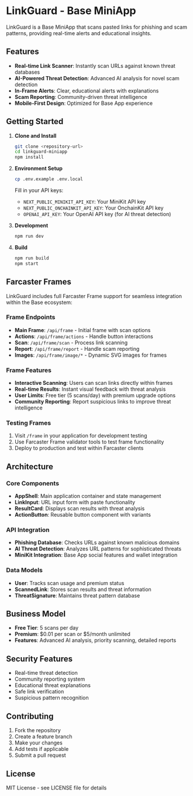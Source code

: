 # LinkGuard - Base MiniApp

LinkGuard is a Base MiniApp that scans pasted links for phishing and scam patterns, providing real-time alerts and educational insights.

## Features

- **Real-time Link Scanner**: Instantly scan URLs against known threat databases
- **AI-Powered Threat Detection**: Advanced AI analysis for novel scam detection
- **In-Frame Alerts**: Clear, educational alerts with explanations
- **Scam Reporting**: Community-driven threat intelligence
- **Mobile-First Design**: Optimized for Base App experience

## Getting Started

1. **Clone and Install**
   ```bash
   git clone <repository-url>
   cd linkguard-miniapp
   npm install
   ```

2. **Environment Setup**
   ```bash
   cp .env.example .env.local
   ```
   
   Fill in your API keys:
   - `NEXT_PUBLIC_MINIKIT_API_KEY`: Your MiniKit API key
   - `NEXT_PUBLIC_ONCHAINKIT_API_KEY`: Your OnchainKit API key
   - `OPENAI_API_KEY`: Your OpenAI API key (for AI threat detection)

3. **Development**
   ```bash
   npm run dev
   ```

4. **Build**
   ```bash
   npm run build
   npm start
   ```

## Farcaster Frames

LinkGuard includes full Farcaster Frame support for seamless integration within the Base ecosystem:

### Frame Endpoints
- **Main Frame**: `/api/frame` - Initial frame with scan options
- **Actions**: `/api/frame/actions` - Handle button interactions
- **Scan**: `/api/frame/scan` - Process link scanning
- **Report**: `/api/frame/report` - Handle scam reporting
- **Images**: `/api/frame/image/*` - Dynamic SVG images for frames

### Frame Features
- **Interactive Scanning**: Users can scan links directly within frames
- **Real-time Results**: Instant visual feedback with threat analysis
- **User Limits**: Free tier (5 scans/day) with premium upgrade options
- **Community Reporting**: Report suspicious links to improve threat intelligence

### Testing Frames
1. Visit `/frame` in your application for development testing
2. Use Farcaster Frame validator tools to test frame functionality
3. Deploy to production and test within Farcaster clients

## Architecture

### Core Components

- **AppShell**: Main application container and state management
- **LinkInput**: URL input form with paste functionality
- **ResultCard**: Displays scan results with threat analysis
- **ActionButton**: Reusable button component with variants

### API Integration

- **Phishing Database**: Checks URLs against known malicious domains
- **AI Threat Detection**: Analyzes URL patterns for sophisticated threats
- **MiniKit Integration**: Base App social features and wallet integration

### Data Models

- **User**: Tracks scan usage and premium status
- **ScannedLink**: Stores scan results and threat information
- **ThreatSignature**: Maintains threat pattern database

## Business Model

- **Free Tier**: 5 scans per day
- **Premium**: $0.01 per scan or $5/month unlimited
- **Features**: Advanced AI analysis, priority scanning, detailed reports

## Security Features

- Real-time threat detection
- Community reporting system
- Educational threat explanations
- Safe link verification
- Suspicious pattern recognition

## Contributing

1. Fork the repository
2. Create a feature branch
3. Make your changes
4. Add tests if applicable
5. Submit a pull request

## License

MIT License - see LICENSE file for details
